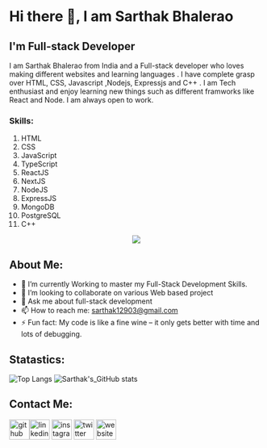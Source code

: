 # Hi there 👋, I am Sarthak Bhalerao
## I'm Full-stack Developer 
I am Sarthak Bhalerao from India and a Full-stack developer who loves making different websites and learning languages . I have complete grasp over HTML, CSS, Javascript ,Nodejs, Expressjs and  C++ . I am Tech enthusiast and enjoy learning new things such as different framworks like React and Node. I am always open to work.

### Skills:  
<div >
    <ol >
      <li>HTML</li>
      <li>CSS</li>
      <li>JavaScript</li>
      <li>TypeScript</li>
      <li>ReactJS</li>
      <li>NextJS</li>
      <li>NodeJS</li>
      <li>ExpressJS</li>
      <li>MongoDB</li>
      <li>PostgreSQL</li>
      <li>C++</li>
    </ol>

</div>






<p align="center">
  <a href="#">
    <img src="https://skillicons.dev/icons?i=html,css,js,ts,nodejs,react,next,expressjs,mongodb,postgresql,github,git,cpp" />
  </a>
</p>

## About Me:
- 🌱 I’m currently Working to master my Full-Stack Development Skills. 
- 👯 I’m looking to collaborate on various Web based project 
- 💬 Ask me about full-stack development
- 📫 How to reach me: sarthak12903@gmail.com 
- ⚡ Fun fact: My code is like a fine wine – it only gets better with time and lots of debugging.





## Statastics:

![Top Langs](https://github-readme-stats.vercel.app/api/top-langs/?username=Sarthak12903&layout=donut&theme=dark)
![Sarthak's_GitHub stats](https://github-readme-stats.vercel.app/api?username=Sarthak12903&show_icons=true&theme=radical)



## Contact Me:

[<img src='https://cdn.jsdelivr.net/npm/simple-icons@3.0.1/icons/github.svg'  alt='github' height='40'>](https://github.com/https://github.com/Sarthak12903/)[<img src='https://cdn.jsdelivr.net/npm/simple-icons@3.0.1/icons/linkedin.svg' alt='linkedin' height='40'>](https://www.linkedin.com/in/sarthak-bhalerao12/)  [<img src='https://cdn.jsdelivr.net/npm/simple-icons@3.0.1/icons/instagram.svg' alt='instagram' height='40'>](https://www.instagram.com/sarthak_b03/)  [<img src='https://cdn.jsdelivr.net/npm/simple-icons@3.0.1/icons/twitter.svg' alt='twitter' height='40'>](https://twitter.com/https://twitter.com/SarthakB1209)  [<img src='https://cdn.jsdelivr.net/npm/simple-icons@3.0.1/icons/icloud.svg' alt='website' height='40'>](https://sarthak12903.github.io/My-Portfolio-HTML-CSS-/)  




